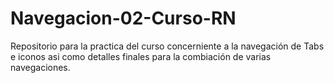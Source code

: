 # Navegacion-02-Curso-RN
Repositorio para la practica del curso concerniente a la navegación de Tabs e iconos asi como detalles finales para la combiación de varias navegaciones.
